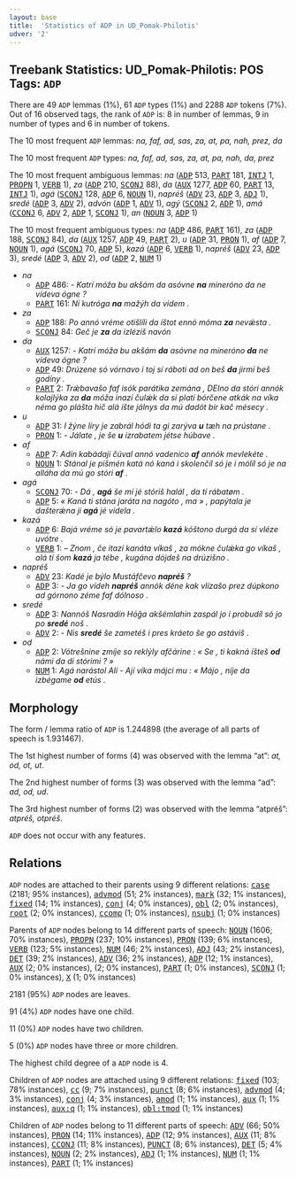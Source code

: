```yaml
---
layout: base
title:  'Statistics of ADP in UD_Pomak-Philotis'
udver: '2'
---
```


## Treebank Statistics: UD_Pomak-Philotis: POS Tags: `ADP`

There are 49 `ADP` lemmas (1%), 61 `ADP` types (1%) and 2288 `ADP` tokens (7%).
Out of 16 observed tags, the rank of `ADP` is: 8 in number of lemmas, 9 in number of types and 6 in number of tokens.

The 10 most frequent `ADP` lemmas: <em>na, faf, ad, sas, za, at, pa, nah, prez, da</em>

The 10 most frequent `ADP` types:  <em>na, faf, ad, sas, za, at, pa, nah, da, prez</em>

The 10 most frequent ambiguous lemmas: <em>na</em> (<tt><a href="qpm_philotis-pos-ADP.html">ADP</a></tt> 513, <tt><a href="qpm_philotis-pos-PART.html">PART</a></tt> 181, <tt><a href="qpm_philotis-pos-INTJ.html">INTJ</a></tt> 1, <tt><a href="qpm_philotis-pos-PROPN.html">PROPN</a></tt> 1, <tt><a href="qpm_philotis-pos-VERB.html">VERB</a></tt> 1), <em>za</em> (<tt><a href="qpm_philotis-pos-ADP.html">ADP</a></tt> 210, <tt><a href="qpm_philotis-pos-SCONJ.html">SCONJ</a></tt> 88), <em>da</em> (<tt><a href="qpm_philotis-pos-AUX.html">AUX</a></tt> 1277, <tt><a href="qpm_philotis-pos-ADP.html">ADP</a></tt> 60, <tt><a href="qpm_philotis-pos-PART.html">PART</a></tt> 13, <tt><a href="qpm_philotis-pos-INTJ.html">INTJ</a></tt> 1), <em>agá</em> (<tt><a href="qpm_philotis-pos-SCONJ.html">SCONJ</a></tt> 128, <tt><a href="qpm_philotis-pos-ADP.html">ADP</a></tt> 6, <tt><a href="qpm_philotis-pos-NOUN.html">NOUN</a></tt> 1), <em>napréš</em> (<tt><a href="qpm_philotis-pos-ADV.html">ADV</a></tt> 23, <tt><a href="qpm_philotis-pos-ADP.html">ADP</a></tt> 3, <tt><a href="qpm_philotis-pos-ADJ.html">ADJ</a></tt> 1), <em>sredé</em> (<tt><a href="qpm_philotis-pos-ADP.html">ADP</a></tt> 3, <tt><a href="qpm_philotis-pos-ADV.html">ADV</a></tt> 2), <em>advón</em> (<tt><a href="qpm_philotis-pos-ADP.html">ADP</a></tt> 1, <tt><a href="qpm_philotis-pos-ADV.html">ADV</a></tt> 1), <em>agý</em> (<tt><a href="qpm_philotis-pos-SCONJ.html">SCONJ</a></tt> 2, <tt><a href="qpm_philotis-pos-ADP.html">ADP</a></tt> 1), <em>amá</em> (<tt><a href="qpm_philotis-pos-CCONJ.html">CCONJ</a></tt> 6, <tt><a href="qpm_philotis-pos-ADV.html">ADV</a></tt> 2, <tt><a href="qpm_philotis-pos-ADP.html">ADP</a></tt> 1, <tt><a href="qpm_philotis-pos-SCONJ.html">SCONJ</a></tt> 1), <em>an</em> (<tt><a href="qpm_philotis-pos-NOUN.html">NOUN</a></tt> 3, <tt><a href="qpm_philotis-pos-ADP.html">ADP</a></tt> 1)

The 10 most frequent ambiguous types:  <em>na</em> (<tt><a href="qpm_philotis-pos-ADP.html">ADP</a></tt> 486, <tt><a href="qpm_philotis-pos-PART.html">PART</a></tt> 161), <em>za</em> (<tt><a href="qpm_philotis-pos-ADP.html">ADP</a></tt> 188, <tt><a href="qpm_philotis-pos-SCONJ.html">SCONJ</a></tt> 84), <em>da</em> (<tt><a href="qpm_philotis-pos-AUX.html">AUX</a></tt> 1257, <tt><a href="qpm_philotis-pos-ADP.html">ADP</a></tt> 49, <tt><a href="qpm_philotis-pos-PART.html">PART</a></tt> 2), <em>u</em> (<tt><a href="qpm_philotis-pos-ADP.html">ADP</a></tt> 31, <tt><a href="qpm_philotis-pos-PRON.html">PRON</a></tt> 1), <em>af</em> (<tt><a href="qpm_philotis-pos-ADP.html">ADP</a></tt> 7, <tt><a href="qpm_philotis-pos-NOUN.html">NOUN</a></tt> 1), <em>agá</em> (<tt><a href="qpm_philotis-pos-SCONJ.html">SCONJ</a></tt> 70, <tt><a href="qpm_philotis-pos-ADP.html">ADP</a></tt> 5), <em>kazá</em> (<tt><a href="qpm_philotis-pos-ADP.html">ADP</a></tt> 6, <tt><a href="qpm_philotis-pos-VERB.html">VERB</a></tt> 1), <em>napréš</em> (<tt><a href="qpm_philotis-pos-ADV.html">ADV</a></tt> 23, <tt><a href="qpm_philotis-pos-ADP.html">ADP</a></tt> 3), <em>sredé</em> (<tt><a href="qpm_philotis-pos-ADP.html">ADP</a></tt> 3, <tt><a href="qpm_philotis-pos-ADV.html">ADV</a></tt> 2), <em>od</em> (<tt><a href="qpm_philotis-pos-ADP.html">ADP</a></tt> 2, <tt><a href="qpm_philotis-pos-NUM.html">NUM</a></tt> 1)


* <em>na</em>
  * <tt><a href="qpm_philotis-pos-ADP.html">ADP</a></tt> 486: <em>- Katrí móža bu akšám da asóvne <b>na</b> mineróno da ne vídeva ógne ?</em>
  * <tt><a href="qpm_philotis-pos-PART.html">PART</a></tt> 161: <em>Ní kutróga <b>na</b> mažýh da vídem .</em>
* <em>za</em>
  * <tt><a href="qpm_philotis-pos-ADP.html">ADP</a></tt> 188: <em>Po annó vréme otišlíli da íštot ennó móma <b>za</b> nevǽsta .</em>
  * <tt><a href="qpm_philotis-pos-SCONJ.html">SCONJ</a></tt> 84: <em>Geč je <b>za</b> da izléziš navón</em>
* <em>da</em>
  * <tt><a href="qpm_philotis-pos-AUX.html">AUX</a></tt> 1257: <em>- Katrí móža bu akšám <b>da</b> asóvne na mineróno <b>da</b> ne vídeva ógne ?</em>
  * <tt><a href="qpm_philotis-pos-ADP.html">ADP</a></tt> 49: <em>Drúzene só vórnavo i toj sí ráboti ad on beš <b>da</b> jirmí beš godíny .</em>
  * <tt><a href="qpm_philotis-pos-PART.html">PART</a></tt> 2: <em>Trǽbavašo faf isók parátika zemána , DEIno da stóri annók kolajlýka za <b>da</b> móža inazí čulǽk da sí platí bórčene atkák na víka néma go plášta hič alá íšte jálnys da mú dadót bir kač mésecy .</em>
* <em>u</em>
  * <tt><a href="qpm_philotis-pos-ADP.html">ADP</a></tt> 31: <em>I žýne líry je zabrál hódi ta gi zarýva <b>u</b> tæh na prústane .</em>
  * <tt><a href="qpm_philotis-pos-PRON.html">PRON</a></tt> 1: <em>- Jálate , je še <b>u</b> ízrabatem jétse húbave .</em>
* <em>af</em>
  * <tt><a href="qpm_philotis-pos-ADP.html">ADP</a></tt> 7: <em>Adín kabádaji čúval annó vadeníco <b>af</b> annók mevlekéte .</em>
  * <tt><a href="qpm_philotis-pos-NOUN.html">NOUN</a></tt> 1: <em>Stánal je pišmén katá nó kaná i skolenčíl só je i mólil só je na alláha da mú go stóri <b>af</b> .</em>
* <em>agá</em>
  * <tt><a href="qpm_philotis-pos-SCONJ.html">SCONJ</a></tt> 70: <em>- Dá , <b>agá</b> še mí jé stóriš halál , da tí rábatøm .</em>
  * <tt><a href="qpm_philotis-pos-ADP.html">ADP</a></tt> 5: <em>« Kaná ti stána jaráta na nagóto , ma » , papýtala je dašterǽna ji <b>agá</b> jé vídela .</em>
* <em>kazá</em>
  * <tt><a href="qpm_philotis-pos-ADP.html">ADP</a></tt> 6: <em>Bajá vréme só je pavartǽlo <b>kazá</b> kóštono durgá da sí vléze uvótre .</em>
  * <tt><a href="qpm_philotis-pos-VERB.html">VERB</a></tt> 1: <em>– Znom , če itazí kanáta víkaš , za mókne čulǽka go víkaš , alá tí šom <b>kazá</b> ja tébe , kugána dójdeš na drúzišno .</em>
* <em>napréš</em>
  * <tt><a href="qpm_philotis-pos-ADV.html">ADV</a></tt> 23: <em>Kadé je býlo Mustáfčevo <b>napréš</b> ?</em>
  * <tt><a href="qpm_philotis-pos-ADP.html">ADP</a></tt> 3: <em>- Ja go vídeh <b>napréš</b> annók déne kak vlízašo prez dúpkono ad górnono zéme faf dólnoso .</em>
* <em>sredé</em>
  * <tt><a href="qpm_philotis-pos-ADP.html">ADP</a></tt> 3: <em>Nannóš Nasradín Hóǧa akšémlahin zaspál jo i probudíl só jo po <b>sredé</b> noš .</em>
  * <tt><a href="qpm_philotis-pos-ADV.html">ADV</a></tt> 2: <em>- Nis <b>sredé</b> še zametéš i pres kráeto še go astáviš .</em>
* <em>od</em>
  * <tt><a href="qpm_philotis-pos-ADP.html">ADP</a></tt> 2: <em>Vótrešnine zmíje so reklýly afčárine : « Se , ti kakná íšteš <b>od</b> námi da di stórimi ? »</em>
  * <tt><a href="qpm_philotis-pos-NUM.html">NUM</a></tt> 1: <em>Agá narástol Alí - Ají víka májci mu : « Májo , níje da izbégame <b>od</b> etús .</em>

## Morphology

The form / lemma ratio of `ADP` is 1.244898 (the average of all parts of speech is 1.931467).

The 1st highest number of forms (4) was observed with the lemma “at”: <em>at, od, ot, ut</em>.

The 2nd highest number of forms (3) was observed with the lemma “ad”: <em>ad, od, ud</em>.

The 3rd highest number of forms (2) was observed with the lemma “atpréš”: <em>atpréš, otpréš</em>.

`ADP` does not occur with any features.


## Relations

`ADP` nodes are attached to their parents using 9 different relations: <tt><a href="qpm_philotis-dep-case.html">case</a></tt> (2181; 95% instances), <tt><a href="qpm_philotis-dep-advmod.html">advmod</a></tt> (51; 2% instances), <tt><a href="qpm_philotis-dep-mark.html">mark</a></tt> (32; 1% instances), <tt><a href="qpm_philotis-dep-fixed.html">fixed</a></tt> (14; 1% instances), <tt><a href="qpm_philotis-dep-conj.html">conj</a></tt> (4; 0% instances), <tt><a href="qpm_philotis-dep-obl.html">obl</a></tt> (2; 0% instances), <tt><a href="qpm_philotis-dep-root.html">root</a></tt> (2; 0% instances), <tt><a href="qpm_philotis-dep-ccomp.html">ccomp</a></tt> (1; 0% instances), <tt><a href="qpm_philotis-dep-nsubj.html">nsubj</a></tt> (1; 0% instances)

Parents of `ADP` nodes belong to 14 different parts of speech: <tt><a href="qpm_philotis-pos-NOUN.html">NOUN</a></tt> (1606; 70% instances), <tt><a href="qpm_philotis-pos-PROPN.html">PROPN</a></tt> (237; 10% instances), <tt><a href="qpm_philotis-pos-PRON.html">PRON</a></tt> (139; 6% instances), <tt><a href="qpm_philotis-pos-VERB.html">VERB</a></tt> (123; 5% instances), <tt><a href="qpm_philotis-pos-NUM.html">NUM</a></tt> (46; 2% instances), <tt><a href="qpm_philotis-pos-ADJ.html">ADJ</a></tt> (43; 2% instances), <tt><a href="qpm_philotis-pos-DET.html">DET</a></tt> (39; 2% instances), <tt><a href="qpm_philotis-pos-ADV.html">ADV</a></tt> (36; 2% instances), <tt><a href="qpm_philotis-pos-ADP.html">ADP</a></tt> (12; 1% instances), <tt><a href="qpm_philotis-pos-AUX.html">AUX</a></tt> (2; 0% instances),  (2; 0% instances), <tt><a href="qpm_philotis-pos-PART.html">PART</a></tt> (1; 0% instances), <tt><a href="qpm_philotis-pos-SCONJ.html">SCONJ</a></tt> (1; 0% instances), <tt><a href="qpm_philotis-pos-X.html">X</a></tt> (1; 0% instances)

2181 (95%) `ADP` nodes are leaves.

91 (4%) `ADP` nodes have one child.

11 (0%) `ADP` nodes have two children.

5 (0%) `ADP` nodes have three or more children.

The highest child degree of a `ADP` node is 4.

Children of `ADP` nodes are attached using 9 different relations: <tt><a href="qpm_philotis-dep-fixed.html">fixed</a></tt> (103; 78% instances), <tt><a href="qpm_philotis-dep-cc.html">cc</a></tt> (9; 7% instances), <tt><a href="qpm_philotis-dep-punct.html">punct</a></tt> (8; 6% instances), <tt><a href="qpm_philotis-dep-advmod.html">advmod</a></tt> (4; 3% instances), <tt><a href="qpm_philotis-dep-conj.html">conj</a></tt> (4; 3% instances), <tt><a href="qpm_philotis-dep-amod.html">amod</a></tt> (1; 1% instances), <tt><a href="qpm_philotis-dep-aux.html">aux</a></tt> (1; 1% instances), <tt><a href="qpm_philotis-dep-aux-q.html">aux:q</a></tt> (1; 1% instances), <tt><a href="qpm_philotis-dep-obl-tmod.html">obl:tmod</a></tt> (1; 1% instances)

Children of `ADP` nodes belong to 11 different parts of speech: <tt><a href="qpm_philotis-pos-ADV.html">ADV</a></tt> (66; 50% instances), <tt><a href="qpm_philotis-pos-PRON.html">PRON</a></tt> (14; 11% instances), <tt><a href="qpm_philotis-pos-ADP.html">ADP</a></tt> (12; 9% instances), <tt><a href="qpm_philotis-pos-AUX.html">AUX</a></tt> (11; 8% instances), <tt><a href="qpm_philotis-pos-CCONJ.html">CCONJ</a></tt> (11; 8% instances), <tt><a href="qpm_philotis-pos-PUNCT.html">PUNCT</a></tt> (8; 6% instances), <tt><a href="qpm_philotis-pos-DET.html">DET</a></tt> (5; 4% instances), <tt><a href="qpm_philotis-pos-NOUN.html">NOUN</a></tt> (2; 2% instances), <tt><a href="qpm_philotis-pos-ADJ.html">ADJ</a></tt> (1; 1% instances), <tt><a href="qpm_philotis-pos-NUM.html">NUM</a></tt> (1; 1% instances), <tt><a href="qpm_philotis-pos-PART.html">PART</a></tt> (1; 1% instances)

